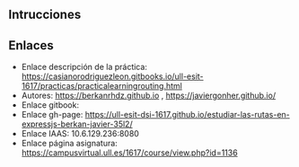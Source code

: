 ## Intrucciones


## Enlaces

* Enlace descripción de la práctica: https://casianorodriguezleon.gitbooks.io/ull-esit-1617/practicas/practicalearningrouting.html
* Autores: https://berkanrhdz.github.io , https://javiergonher.github.io/
* Enlace gitbook:
* Enlace gh-page: https://ull-esit-dsi-1617.github.io/estudiar-las-rutas-en-expressjs-berkan-javier-35l2/
* Enlace IAAS: 10.6.129.236:8080
* Enlace página asignatura: https://campusvirtual.ull.es/1617/course/view.php?id=1136
